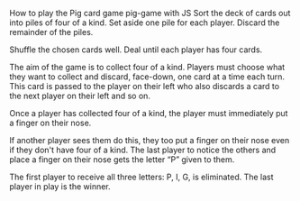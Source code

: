 How to play the Pig card game
pig-game with JS
Sort the deck of cards out into piles of four of a kind. Set aside one pile for each player. Discard the remainder of the piles.

Shuffle the chosen cards well. Deal until each player has four cards.

The aim of the game is to collect four of a kind. Players must choose what they want to collect and discard, face-down, one card at a time each turn. This card is passed to the player on their left who also discards a card to the next player on their left and so on.

Once a player has collected four of a kind, the player must immediately put a finger on their nose.

If another player sees them do this, they too put a finger on their nose even if they don't have four of a kind. The last player to notice the others and place a finger on their nose gets the letter “P” given to them.

The first player to receive all three letters: P, I, G, is eliminated. The last player in play is the winner.

